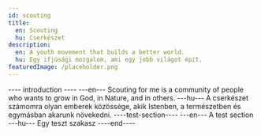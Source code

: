 ```yaml
---
id: scouting
title:
  en: Scouting
  hu: Cserkészet
description:
  en: A youth movement that builds a better world.
  hu: Egy ifjúsági mozgalom, ami egy jobb világot épít.
featuredImage: /placeholder.png
---
```

---- introduction ----
---en---
Scouting for me is a community of people who wants to grow in God, in Nature, and in others.
---hu---
A cserkészet számomra olyan emberek közössége, akik Istenben, a természetben és egymásban akarunk növekedni.
----test-section----
---en---
A test section
---hu---
Egy teszt szakasz
----end----

